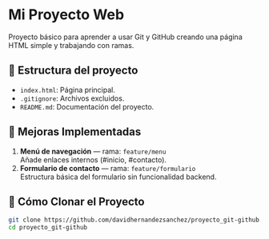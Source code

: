 # Mi Proyecto Web

Proyecto básico para aprender a usar Git y GitHub creando una página HTML simple y trabajando con ramas.

## 📂 Estructura del proyecto
- `index.html`: Página principal.
- `.gitignore`: Archivos excluidos.
- `README.md`: Documentación del proyecto.

## 🚀 Mejoras Implementadas
1. **Menú de navegación** — rama: `feature/menu`  
   Añade enlaces internos (#inicio, #contacto).
2. **Formulario de contacto** — rama: `feature/formulario`  
   Estructura básica del formulario sin funcionalidad backend.

## 🧠 Cómo Clonar el Proyecto
```bash
git clone https://github.com/davidhernandezsanchez/proyecto_git-github.git
cd proyecto_git-github

